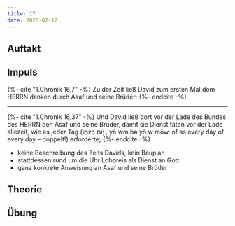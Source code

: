 ```yaml
---
title: 17
date: 2026-02-12
---
```


## Auftakt

## Impuls

{%- cite "1.Chronik 16,7" -%}
Zu der Zeit ließ David zum ersten Mal dem HERRN danken durch Asaf und seine Brüder:
{%- endcite -%}

---

{%- cite "1.Chronik 16,37" -%}
Und David ließ dort vor der Lade des Bundes des HERRN den Asaf und seine Brüder, damit sie Dienst täten vor der Lade allezeit, wie es jeder Tag (י֥וֹם בְּיוֹמֽוֹ׃ , yō·wm bə·yō·w·mōw, of as every day of every day – doppelt!) erforderte;
{%- endcite -%}

- keine Beschreibung des Zelts Davids, kein Bauplan
- stattdessen rund um die Uhr Lobpreis als Dienst an Gott
- ganz konkrete Anweisung an Asaf und seine Brüder

## Theorie

## Übung

